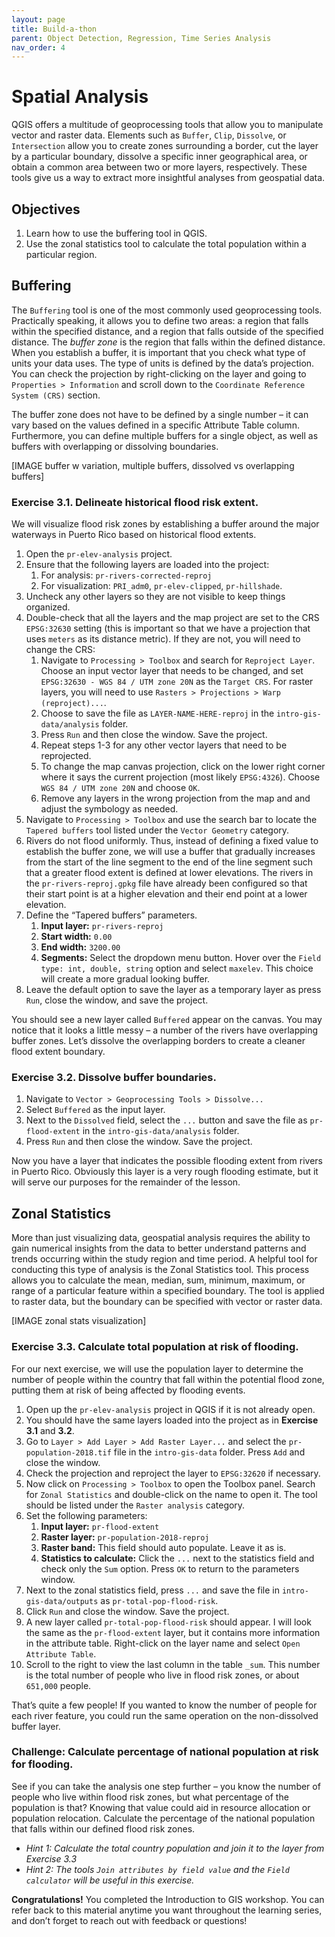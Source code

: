 ```yaml
---
layout: page
title: Build-a-thon
parent: Object Detection, Regression, Time Series Analysis
nav_order: 4
---
```


# Spatial Analysis

QGIS offers a multitude of geoprocessing tools that allow you to manipulate vector and raster data. Elements such as `Buffer`, `Clip`, `Dissolve`, or `Intersection` allow you to create zones surrounding a border, cut the layer by a particular boundary, dissolve a specific inner geographical area, or obtain a common area between two or more layers, respectively. These tools give us a way to extract more insightful analyses from geospatial data.

## Objectives
1. Learn how to use the buffering tool in QGIS.
2. Use the zonal statistics tool to calculate the total population within a particular region.

## Buffering
The `Buffering` tool is one of the most commonly used geoprocessing tools. Practically speaking, it allows you to define two areas: a region that falls within the specified distance, and a region that falls outside of the specified distance. The *buffer zone* is the region that falls within the defined distance. When you establish a buffer, it is important that you check what type of units your data uses. The type of units is defined by the data’s projection. You can check the projection by right-clicking on the layer and going to `Properties > Information` and scroll down to the `Coordinate Reference System (CRS)` section. 

The buffer zone does not have to be defined by a single number – it can vary based on the values defined in a specific Attribute Table column. Furthermore, you can define multiple buffers for a single object, as well as buffers with overlapping or dissolving boundaries.

[IMAGE buffer w variation, multiple buffers, dissolved vs overlapping buffers]

### Exercise 3.1. Delineate historical flood risk extent.
We will visualize flood risk zones by establishing a buffer around the major waterways in Puerto Rico based on historical flood extents.

1. Open the `pr-elev-analysis` project.
2. Ensure that the following layers are loaded into the project:
    1. For analysis: `pr-rivers-corrected-reproj`
    2. For visualization: `PRI_adm0`, `pr-elev-clipped`, `pr-hillshade`.
3. Uncheck any other layers so they are not visible to keep things organized.
4. Double-check that all the layers and the map project are set to the CRS `EPSG:32630` setting (this is important so that we have a projection that uses `meters` as its distance metric). If they are not, you will need to change the CRS:
    1. Navigate to `Processing > Toolbox` and search for `Reproject Layer`. Choose an input vector layer that needs to be changed, and set `EPSG:32630 - WGS 84 / UTM zone 20N` as the `Target CRS`. For raster layers, you will need to use `Rasters > Projections > Warp (reproject)...`.
    2. Choose to save the file as `LAYER-NAME-HERE-reproj` in the `intro-gis-data/analysis` folder.
    3. Press `Run` and then close the window. Save the project.
    4. Repeat steps 1-3 for any other vector layers that need to be reprojected. 
    5. To change the map canvas projection, click on the lower right corner where it says the current projection (most likely `EPSG:4326`). Choose `WGS 84 / UTM zone 20N` and choose `OK`.
    6. Remove any layers in the wrong projection from the map and and adjust the symbology as needed.
5. Navigate to `Processing > Toolbox` and use the search bar to locate the `Tapered buffers` tool listed under the `Vector Geometry` category.
6. Rivers do not flood uniformly. Thus, instead of defining a fixed value to establish the buffer zone, we will use a buffer that gradually increases from the start of the line segment to the end of the line segment such that a greater flood extent is defined at lower elevations. The rivers in the `pr-rivers-reproj.gpkg` file have already been configured so that their start point is at a higher elevation and their end point at a lower elevation. 
7. Define the “Tapered buffers” parameters. 
    1. **Input layer:** `pr-rivers-reproj`
    2. **Start width:** `0.00`
    3. **End width:** `3200.00`
    4. **Segments:** Select the dropdown menu button. Hover over the `Field type: int, double, string` option and select `maxelev`. This choice will create a more gradual looking buffer.
8. Leave the default option to save the layer as a temporary layer as press `Run`, close the window, and save the project.

You should see a new layer called `Buffered` appear on the canvas. You may notice that it looks a little messy – a number of the rivers have overlapping buffer zones. Let’s dissolve the overlapping borders to create a cleaner flood extent boundary. 

### Exercise 3.2. Dissolve buffer boundaries.
1. Navigate to `Vector > Geoprocessing Tools > Dissolve...`
2. Select `Buffered` as the input layer.
3. Next to the `Dissolved` field, select the `...` button and save the file as `pr-flood-extent` in the `intro-gis-data/analysis` folder. 
4. Press `Run` and then close the window. Save the project.

Now you have a layer that indicates the possible flooding extent from rivers in Puerto Rico. Obviously this layer is a very rough flooding estimate, but it will serve our purposes for the remainder of the lesson.

## Zonal Statistics
More than just visualizing data, geospatial analysis requires the ability to gain numerical insights from the data to better understand patterns and trends occurring within the study region and time period. A helpful tool for conducting this type of analysis is the Zonal Statistics tool. This process allows you to calculate the mean, median, sum, minimum, maximum, or range of a particular feature within a specified boundary. The tool is applied to raster data, but the boundary can be specified with vector or raster data. 

[IMAGE zonal stats visualization]

### Exercise 3.3. Calculate total population at risk of flooding.
For our next exercise, we will use the population layer to determine the number of people within the country that fall within the potential flood zone, putting them at risk of being affected by flooding events.

1. Open up the `pr-elev-analysis` project in QGIS if it is not already open.
2. You should have the same layers loaded into the project as in **Exercise 3.1** and **3.2**.
3. Go to `Layer > Add Layer > Add Raster Layer...` and select the `pr-population-2018.tif` file in the `intro-gis-data` folder. Press `Add` and close the window.
4. Check the projection and reproject the layer to `EPSG:32620` if necessary.
5. Now click on `Processing > Toolbox` to open the Toolbox panel. Search for `Zonal Statistics` and double-click on the name to open it. The tool should be listed under the `Raster analysis` category.
6. Set the following parameters:
    1. **Input layer:** `pr-flood-extent`
    2. **Raster layer:** `pr-population-2018-reproj`
    3. **Raster band:** This field should auto populate. Leave it as is.
    4. **Statistics to calculate:** Click the `...` next to the statistics field and check only the `Sum` option. Press `OK` to return to the parameters window.
7. Next to the zonal statistics field, press `...` and save the file in `intro-gis-data/outputs` as `pr-total-pop-flood-risk`.
8. Click `Run` and close the window. Save the project.
9. A new layer called `pr-total-pop-flood-risk` should appear. I will look the same as the `pr-flood-extent` layer, but it contains more information in the attribute table. Right-click on the layer name and select `Open Attribute Table`.
10. Scroll to the right to view the last column in the table `_sum`. This number is the total number of people who live in flood risk zones, or about `651,000` people.

That’s quite a few people! If you wanted to know the number of people for each river feature, you could run the same operation on the non-dissolved buffer layer. 

### Challenge: Calculate percentage of national population at risk for flooding.
See if you can take the analysis one step further – you know the number of people who live within flood risk zones, but what percentage of the population is that? Knowing that value could aid in resource allocation or population relocation. Calculate the percentage of the national population that falls within our defined flood risk zones. 
* *Hint 1: Calculate the total country population and join it to the layer from Exercise 3.3*
* *Hint 2: The tools `Join attributes by field value` and the `Field calculator` will be useful in this exercise.*

**Congratulations!** You completed the Introduction to GIS workshop. You can refer back to this material anytime you want throughout the learning series, and don’t forget to reach out with feedback or questions!
